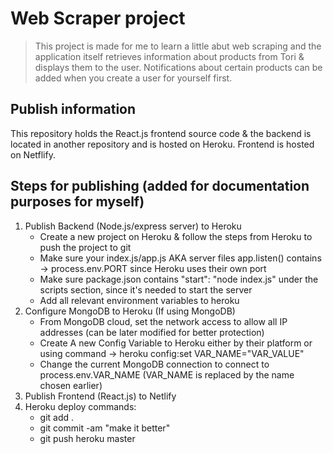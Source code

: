 # Web Scraper project

> This project is made for me to learn a little abut web scraping and the application itself retrieves information about products from Tori & displays them to the user.
> Notifications about certain products can be added when you create a user for yourself first.


## Publish information

This repository holds the React.js frontend source code & the backend is located in another repository and is hosted on Heroku.
Frontend is hosted on Netflify.

## Steps for publishing (added for documentation purposes for myself)
1. Publish Backend (Node.js/express server) to Heroku
    - Create a new project on Heroku & follow the steps from Heroku to push the project to git
    - Make sure your index.js/app.js AKA server files app.listen() contains -> process.env.PORT since Heroku uses their own port
    - Make sure package.json contains "start": "node index.js" under the scripts section, since it's needed to start the server
    - Add all relevant environment variables to heroku
2. Configure MongoDB to Heroku (If using MongoDB)
    - From MongoDB cloud, set the network access to allow all IP addresses (can be later modified for better protection)
    - Create A new Config Variable to Heroku either by their platform or using command -> heroku config:set VAR_NAME="VAR_VALUE"
    - Change the current MongoDB connection to connect to process.env.VAR_NAME (VAR_NAME is replaced by the name chosen earlier)
3. Publish Frontend (React.js) to Netlify
4. Heroku deploy commands:
    - git add .
    - git commit -am "make it better"
    - git push heroku master